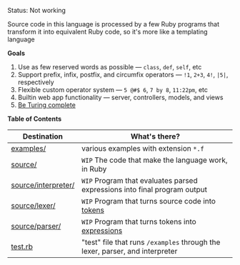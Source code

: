 Status: Not working

Source code in this language is processed by a few Ruby programs that transform it into equivalent Ruby code, so it's more like a templating language

**Goals**

1. Use as few reserved words as possible — `class`, `def`, `self`, etc
2. Support prefix, infix, postfix, and circumfix operators — `!1`, `2+3`, `4!`, `|5|`, respectively
3. Flexible custom operator system — `5 @#$ 6`, `7 by 8`, `11:22pm`, etc
4. Builtin web app functionality — server, controllers, models, and views
5. [Be Turing complete](https://stackoverflow.com/a/7320)

**Table of Contents**

| Destination                               | What's there?                                                                |
|-------------------------------------------|------------------------------------------------------------------------------|
| [examples/](examples)                     | various examples with extension `*.f`                                        |
| [source/](source)                         | `WIP` The code that make the language work, in Ruby                          |
| [source/interpreter/](source/interpreter) | `WIP` Program that evaluates parsed expressions into final program output    |
| [source/lexer/](source/lexer)             | `WIP` Program that turns source code into [tokens](./source/lexer/tokens.rb) |
| [source/parser/](source/parser)           | `WIP` Program that turns tokens into [expressions](./source/parser/exprs.rb) |
| [test.rb](test.rb)                        | "test" file that runs `/examples` through the lexer, parser, and interpreter |
